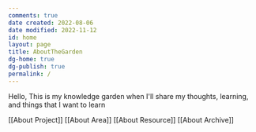 ```yaml
---
comments: true
date created: 2022-08-06
date modified: 2022-11-12
id: home
layout: page
title: AboutTheGarden
dg-home: true
dg-publish: true
permalink: /
---
```


Hello, This is my knowledge garden when I'll share my thoughts, learning, and things that I want to learn

[[About Project]]
[[About Area]]
[[About Resource]]
[[About Archive]]



